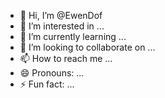 - 👋 Hi, I’m @EwenDof
- 👀 I’m interested in ...
- 🌱 I’m currently learning ...
- 💞️ I’m looking to collaborate on ...
- 📫 How to reach me ...
- 😄 Pronouns: ...
- ⚡ Fun fact: ...

<!---
EwenDof/EwenDof is a ✨ special ✨ repository because its `README.md` (this file) appears on your GitHub profile.
You can click the Preview link to take a look at your changes.
--->
